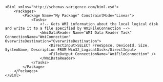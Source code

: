 	<Biml xmlns="http://schemas.varigence.com/biml.xsd">	    <Packages>	        <Package Name="My Package" ConstraintMode="Linear">	            <Tasks>							<!-- Gets WMI information about the local logical disk and write it to a file specified by WmiFileConnection -->				 	<WmiDataReader Name="WMI Data Reader Task" ConnectionName="WmiConnection" OverwriteDestination="OverwriteDestination">				 		<DirectInput>SELECT FreeSpace, DeviceId, Size, SystemName, Description FROM Win32_LogicalDisk</DirectInput>				 		<FileOutput ConnectionName="WmiFileConnection" />				 	</WmiDataReader>	            </Tasks>	        </Package>	    </Packages>	</Biml>
